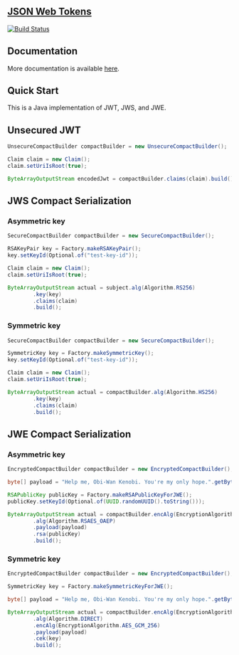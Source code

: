 [JSON Web Tokens](https://tools.ietf.org/html/rfc7519)
---------------------------------------------------------------------------------------------------------------------

[![Build Status](https://travis-ci.org/RootServices/jwt.svg?branch=development)](https://travis-ci.org/RootServices/jwt)


Documentation
------------
 More documentation is available [here](http://rootservices.github.io/jwt/).
 
Quick Start
-----------
This is a Java implementation of JWT, JWS, and JWE.
 
## Unsecured JWT
```java
UnsecureCompactBuilder compactBuilder = new UnsecureCompactBuilder();

Claim claim = new Claim();
claim.setUriIsRoot(true);

ByteArrayOutputStream encodedJwt = compactBuilder.claims(claim).build();
```

## JWS Compact Serialization

### Asymmetric key
```java
SecureCompactBuilder compactBuilder = new SecureCompactBuilder();

RSAKeyPair key = Factory.makeRSAKeyPair();
key.setKeyId(Optional.of("test-key-id"));

Claim claim = new Claim();
claim.setUriIsRoot(true);

ByteArrayOutputStream actual = subject.alg(Algorithm.RS256)
        .key(key)
        .claims(claim)
        .build();
```

### Symmetric key
```java
SecureCompactBuilder compactBuilder = new SecureCompactBuilder();

SymmetricKey key = Factory.makeSymmetricKey();
key.setKeyId(Optional.of("test-key-id"));

Claim claim = new Claim();
claim.setUriIsRoot(true);

ByteArrayOutputStream actual = compactBuilder.alg(Algorithm.HS256)
        .key(key)
        .claims(claim)
        .build();
```

## JWE Compact Serialization

### Asymmetric key
```java
EncryptedCompactBuilder compactBuilder = new EncryptedCompactBuilder();

byte[] payload = "Help me, Obi-Wan Kenobi. You're my only hope.".getBytes();

RSAPublicKey publicKey = Factory.makeRSAPublicKeyForJWE();
publicKey.setKeyId(Optional.of(UUID.randomUUID().toString()));

ByteArrayOutputStream actual = compactBuilder.encAlg(EncryptionAlgorithm.AES_GCM_256)
        .alg(Algorithm.RSAES_OAEP)
        .payload(payload)
        .rsa(publicKey)
        .build();
```

### Symmetric key
```java
EncryptedCompactBuilder compactBuilder = new EncryptedCompactBuilder();

SymmetricKey key = Factory.makeSymmetricKeyForJWE();

byte[] payload = "Help me, Obi-Wan Kenobi. You're my only hope.".getBytes();

ByteArrayOutputStream actual = compactBuilder.encAlg(EncryptionAlgorithm.AES_GCM_256)
        .alg(Algorithm.DIRECT)
        .encAlg(EncryptionAlgorithm.AES_GCM_256)
        .payload(payload)
        .cek(key)
        .build();
```
